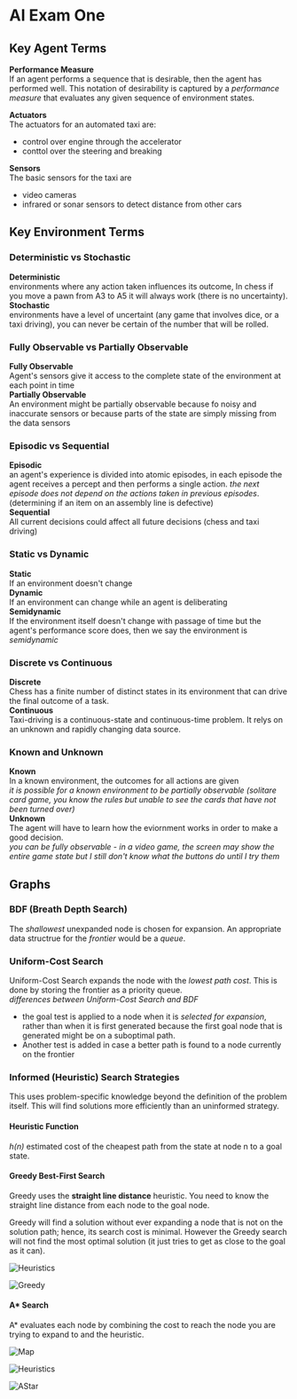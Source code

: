 # AI Exam One

## Key Agent Terms  

**Performance Measure**  
If an agent performs a sequence that is desirable, then the agent has performed well. This notation of desirability is captured by a *performance measure* that evaluates any given sequence of environment states.  

**Actuators**  
The actuators for an automated taxi are:  

* control over engine through the accelerator
* conttol over the steering and breaking  

**Sensors**  
The basic sensors for the taxi are

* video cameras  
* infrared or sonar sensors to detect distance from other cars  

## Key Environment Terms  

### Deterministic vs Stochastic

**Deterministic**  
environments where any action taken influences its outcome, In chess if you move a pawn from A3 to A5 it will always work (there is no uncertainty).  
**Stochastic**  
environments have a level of uncertaint (any game that involves dice, or a taxi driving), you can never be certain of the number that will be rolled.

### Fully Observable vs Partially Observable

**Fully Observable**  
Agent's sensors give it access to the complete state of the environment at each point in time  
**Partially Observable**  
An environment might be partially observable because fo noisy and inaccurate sensors or because parts of the state are simply missing from the data sensors  

### Episodic vs Sequential

**Episodic**  
an agent's experience is divided into atomic episodes, in each episode the agent receives a percept and then performs a single action. *the next episode does not depend on the actions taken in previous episodes*. (determining if an item on an assembly line is defective)  
**Sequential**  
All current decisions could affect all future decisions (chess and taxi driving)

### Static vs Dynamic

**Static**  
If an environment doesn't change  
**Dynamic**  
If an environment can change while an agent is deliberating  
**Semidynamic**  
If the environment itself doesn't change with passage of time but the agent's performance score does, then we say the environment is *semidynamic*

### Discrete vs Continuous

**Discrete**  
Chess has a finite number of distinct states in its environment that can drive the final outcome of a task.  
**Continuous**  
Taxi-driving is a continuous-state and continuous-time problem. It relys on an unknown and rapidly changing data source.  

### Known and Unknown

**Known**  
In a known environment, the outcomes for all actions are given  
*it is possible for a known environment to be partially observable (solitare card game, you know the rules but unable to see the cards that have not been turned over)*  
**Unknown**  
The agent will have to learn how the eviornment works in order to make a good decision.  
*you can be fully observable - in a video game, the screen may show the entire game state but I still don't know what the buttons do until I try them*

## Graphs

### BDF (Breath Depth Search)  

The *shallowest* unexpanded node is chosen for expansion. An appropriate data structrue for the *frontier* would be a *queue*.

### Uniform-Cost Search  

Uniform-Cost Search expands the node with the *lowest path cost*. This is done by storing the frontier as a priority queue.  
*differences between Uniform-Cost Search and BDF*

* the goal test is applied to a node when it is *selected for expansion*, rather than when it is first generated because the first goal node that is generated might be on a suboptimal path.
* Another test is added in case a better path is found to a node currently on the frontier

### Informed (Heuristic) Search Strategies  

This uses problem-specific knowledge beyond the definition of the problem itself. This will find solutions more efficiently than an uninformed strategy.

#### Heuristic Function

*h(n)* estimated cost of the cheapest path from the state at node n to a goal state.

#### Greedy Best-First Search

Greedy uses the **straight line distance** heuristic. You need to know the straight line distance from each node to the goal node.  

Greedy will find a solution without ever expanding a node that is not on the solution path; hence, its search cost is minimal. However the Greedy search will not find the most optimal solution (it just tries to get as close to the goal as it can).

![Heuristics](/Users/ajwoo/Desktop/AI_Exam1_Notes/screenshots/heuristics.png)

![Greedy](/Users/ajwoo/Desktop/AI_Exam1_Notes/screenshots/Greedy.png)

#### A* Search

A\* evaluates each node by combining the cost to reach the node you are trying to expand to and the heuristic.

![Map](/Users/ajwoo/Desktop/AI_Exam1_Notes/screenshots/map.png)

![Heuristics](/Users/ajwoo/Desktop/AI_Exam1_Notes/screenshots/heuristics.png)

![AStar](/Users/ajwoo/Desktop/AI_Exam1_Notes/screenshots/A*.png)